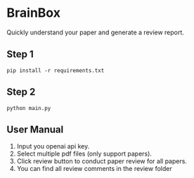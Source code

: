 # BrainBox
Quickly understand your paper and generate a review report.

## Step 1 

```
pip install -r requirements.txt 
```

## Step 2

```
python main.py
```

## User Manual

1. Input you openai api key.
2. Select multiple pdf files (only support papers).
3. Click review button to conduct paper review for all papers.
4. You can find all review comments in the review folder